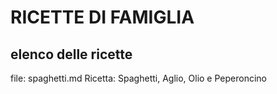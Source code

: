 # RICETTE DI FAMIGLIA
## elenco delle ricette
file: spaghetti.md
Ricetta: Spaghetti, Aglio, Olio e Peperoncino